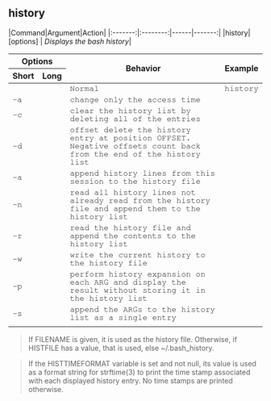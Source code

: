 
## **history**

|Command|Argument|Action|
|:-------:|:--------:|------|-------:|
|history| [options] | *Displays the bash history*|

<table>
    <thead>
        <tr>
            <th colspan="2">Options</th>
            <th rowspan="2">Behavior</th>
            <th rowspan="2">Example</th>
        </tr>
        <tr>
            <th>Short</th>
            <th>Long</th>
        </tr>
    </thead>
    <tbody style="font-family: FreeMono, monospace;">
        <tr>
            <td></td>
            <td></td>
            <td>Normal</td>
            <td>history</td>
        </tr>
        <tr>
            <td>-a</td>
            <td></td>
            <td>change only the access time</td>
            <td></td>
        </tr>
        <tr>
            <td>-c</td>
            <td></td>
            <td>clear the history list by deleting all of the entries</td>
            <td></td>
        </tr>
        <tr>
            <td>-d</td>
            <td></td>
            <td>offset delete the history entry at position OFFSET. Negative
                offsets count back from the end of the history list</td>
            <td></td>
        </tr>
        <tr>
            <td>-a</td>
            <td></td>
            <td>append history lines from this session to the history file</td>
            <td></td>
        </tr>
        <tr>
            <td>-n</td>
            <td></td>
            <td>read all history lines not already read from the history file
                and append them to the history list</td>
            <td></td>
        </tr>
        <tr>
            <td>-r</td>
            <td></td>
            <td>read the history file and append the contents to the history
                list</td>
            <td></td>
        </tr>
        <tr>
            <td>-w</td>
            <td></td>
            <td>write the current history to the history file</td>
            <td></td>
        </tr>
        <tr>
            <td>-p</td>
            <td></td>
            <td>perform history expansion on each ARG and display the result
                without storing it in the history list</td>
            <td></td>
        </tr>
        <tr>
            <td>-s</td>
            <td></td>
            <td>append the ARGs to the history list as a single entry</td>
            <td></td>
        </tr>
        <tr>
            <td></td>
            <td></td>
            <td></td>
            <td></td>
        </tr>
    </tbody>
</table>

>If FILENAME is given, it is used as the history file.  Otherwise,
if HISTFILE has a value, that is used, else ~/.bash_history.

>If the HISTTIMEFORMAT variable is set and not null, its value is used
as a format string for strftime(3) to print the time stamp associated
with each displayed history entry.  No time stamps are printed otherwise.